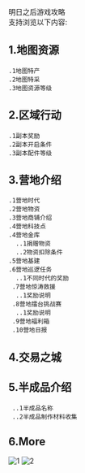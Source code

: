 明日之后游戏攻略  
支持浏览以下内容:  
##  1.地图资源  
    .1地图特产  
    .2地图特采   
    .3地图资源等级  
 ##  2.区域行动  
    .1副本奖励   
    .2副本开启条件   
    .3副本配件等级  
 ##  3.营地介绍  
    .1营地时代  
    .2营地物资   
    .3营地商铺介绍  
    .4营地科技点  
    .4营地金库  
      ..1捐赠物资  
      ..2物资扣除条件  
    .5营地基建  
    .6营地巡逻任务  
      ..1不同时代的奖励  
     .7营地惊涛救援  
      ..1奖励说明  
     .8营地擂台挑战赛  
      ..1奖励说明  
     .9营地福利箱  
     .10营地日报  
##     4.交易之城  
##     5.半成品介绍  
     ..1半成品名称  
     ..2半成品制作材料收集  
##     6.More  

![1](http://chuantu.xyz/t6/741/1615646398x1700338641.png)
![2](http://chuantu.xyz/t6/741/1615646462x1033348159.png)   
